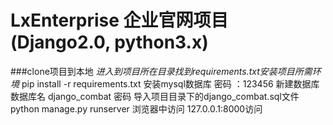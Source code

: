 # LxEnterprise 企业官网项目(Django2.0, python3.x)
###clone项目到本地
    *进入到项目所在目录找到requirements.txt安装项目所需环境*
    pip install -r requirements.txt
    安装mysql数据库 密码 ：123456
    新建数据库  数据库名  django_combat 密码
    导入项目目录下的django_combat.sql文件
    python manage.py runserver 
    浏览器中访问 127.0.0.1:8000访问

